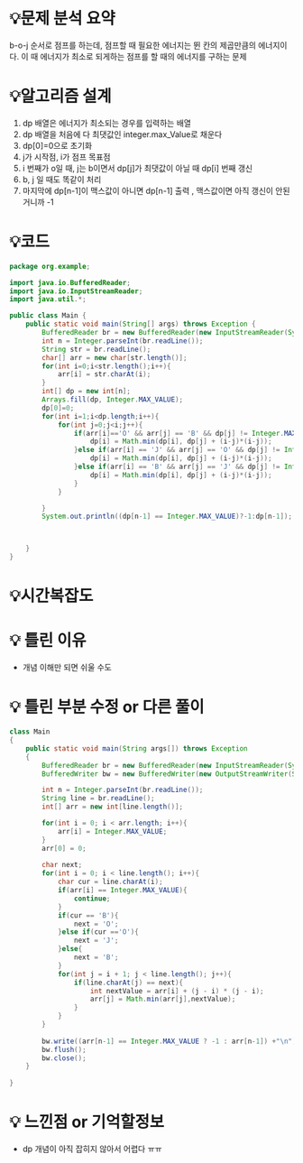 # 💡**문제 분석 요약**

b-o-j 순서로 점프를 하는데, 점프할 때 필요한 에너지는 뛴 칸의 제곱만큼의 에너지이다.
이 때 에너지가 최소로 되게하는 점프를 할 때의 에너지를 구하는 문제

# 💡**알고리즘 설계**

1. dp 배열은 에너지가 최소되는 경우를 입력하는 배열
2. dp 배열을 처음에 다 최댓값인 integer.max_Value로 채운다
3. dp[0]=0으로 초기화
4. j가 시작점, i가 점프 목표점
5. i 번째가 o일 때, j는 b이면서 dp[j]가 최댓값이 아닐 때 dp[i] 번째 갱신
6. b, j 일 때도 똑같이 처리
7. 마지막에 dp[n-1]이 맥스값이 아니면 dp[n-1] 출력 , 맥스값이면 아직 갱신이 안된거니까 -1

# 💡코드

```java
package org.example;

import java.io.BufferedReader;
import java.io.InputStreamReader;
import java.util.*;

public class Main {
    public static void main(String[] args) throws Exception {
        BufferedReader br = new BufferedReader(new InputStreamReader(System.in));
        int n = Integer.parseInt(br.readLine());
        String str = br.readLine();
        char[] arr = new char[str.length()];
        for(int i=0;i<str.length();i++){
            arr[i] = str.charAt(i);
        }
        int[] dp = new int[n];
        Arrays.fill(dp, Integer.MAX_VALUE);
        dp[0]=0;
        for(int i=1;i<dp.length;i++){
            for(int j=0;j<i;j++){
                if(arr[i]=='O' && arr[j] == 'B' && dp[j] != Integer.MAX_VALUE){
                    dp[i] = Math.min(dp[i], dp[j] + (i-j)*(i-j));
                }else if(arr[i] == 'J' && arr[j] == 'O' && dp[j] != Integer.MAX_VALUE){
                    dp[i] = Math.min(dp[i], dp[j] + (i-j)*(i-j));
                }else if(arr[i] == 'B' && arr[j] == 'J' && dp[j] != Integer.MAX_VALUE){
                    dp[i] = Math.min(dp[i], dp[j] + (i-j)*(i-j));
                }
            }

        }
        System.out.println((dp[n-1] == Integer.MAX_VALUE)?-1:dp[n-1]);



    }
}
```

# 💡시간복잡도

# 💡 틀린 이유

 - 개념 이해만 되면 쉬울 수도

# 💡 틀린 부분 수정 or 다른 풀이

```java
class Main
{
	public static void main(String args[]) throws Exception
	{
		BufferedReader br = new BufferedReader(new InputStreamReader(System.in));
        BufferedWriter bw = new BufferedWriter(new OutputStreamWriter(System.out));

        int n = Integer.parseInt(br.readLine());
        String line = br.readLine();
        int[] arr = new int[line.length()];

        for(int i = 0; i < arr.length; i++){
            arr[i] = Integer.MAX_VALUE;
        }
        arr[0] = 0;
        
        char next;
        for(int i = 0; i < line.length(); i++){
            char cur = line.charAt(i);
            if(arr[i] == Integer.MAX_VALUE){
                continue;
            }
            if(cur == 'B'){
                next = 'O';
            }else if(cur =='O'){
                next = 'J';
            }else{
                next = 'B';
            }
            for(int j = i + 1; j < line.length(); j++){
                if(line.charAt(j) == next){
                    int nextValue = arr[i] + (j - i) * (j - i);
                    arr[j] = Math.min(arr[j],nextValue);
                }
            }
        }
        
        bw.write((arr[n-1] == Integer.MAX_VALUE ? -1 : arr[n-1]) +"\n");
        bw.flush();
        bw.close();
    }
    
}
```



# 💡 느낀점 or 기억할정보
- dp 개념이 아직 잡히지 않아서 어렵다 ㅠㅠ


